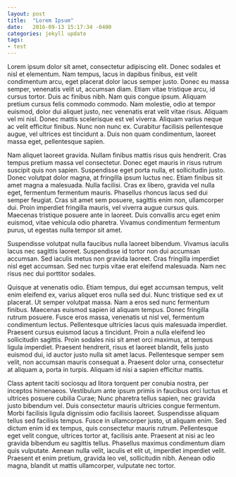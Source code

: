 ```yaml
---
layout: post
title:  "Lorem Ipsum"
date:   2016-09-13 15:17:34 -0400
categories: jekyll update
tags:
- test
---
```


Lorem ipsum dolor sit amet, consectetur adipiscing elit. Donec sodales et nisl et elementum. Nam tempus, lacus in dapibus finibus, est velit condimentum arcu, eget placerat dolor lacus semper justo. Donec eu massa semper, venenatis velit ut, accumsan diam. Etiam vitae tristique arcu, id cursus tortor. Duis ac finibus nibh. Nam quis congue ipsum. Aliquam pretium cursus felis commodo commodo. Nam molestie, odio at tempor euismod, dolor dui aliquet justo, nec venenatis erat velit vitae risus. Aliquam vel mi nisl. Donec mattis scelerisque est vel viverra. Aliquam varius neque ac velit efficitur finibus. Nunc non nunc ex. Curabitur facilisis pellentesque augue, vel ultrices est tincidunt a. Duis non quam condimentum, laoreet massa eget, pellentesque sapien.

Nam aliquet laoreet gravida. Nullam finibus mattis risus quis hendrerit. Cras tempus pretium massa vel consectetur. Donec eget mauris in risus rutrum suscipit quis non sapien. Suspendisse eget porta nulla, et sollicitudin justo. Donec volutpat dolor magna, at fringilla ipsum luctus nec. Etiam finibus sit amet magna a malesuada. Nulla facilisi. Cras ex libero, gravida vel nulla eget, fermentum fermentum mauris. Phasellus rhoncus lacus sed dui semper feugiat. Cras sit amet sem posuere, sagittis enim non, ullamcorper dui. Proin imperdiet fringilla mauris, vel viverra augue cursus quis. Maecenas tristique posuere ante in laoreet. Duis convallis arcu eget enim euismod, vitae vehicula odio pharetra. Vivamus condimentum fermentum purus, ut egestas nulla tempor sit amet.

Suspendisse volutpat nulla faucibus nulla laoreet bibendum. Vivamus iaculis lacus nec sagittis laoreet. Suspendisse id tortor non dui accumsan accumsan. Sed iaculis metus non gravida laoreet. Cras fringilla imperdiet nisl eget accumsan. Sed nec turpis vitae erat eleifend malesuada. Nam nec risus nec dui porttitor sodales.

Quisque at venenatis odio. Etiam tempus, dui eget accumsan tempus, velit enim eleifend ex, varius aliquet eros nulla sed dui. Nunc tristique sed ex ut placerat. Ut semper volutpat massa. Nam a eros sed nunc fermentum finibus. Maecenas euismod sapien id aliquam tempus. Donec fringilla rutrum posuere. Fusce eros massa, venenatis ut nisl vel, fermentum condimentum lectus. Pellentesque ultricies lacus quis malesuada imperdiet. Praesent cursus euismod lacus a tincidunt. Proin a nulla eleifend leo sollicitudin sagittis. Proin sodales nisi sit amet orci maximus, at tempus ligula imperdiet. Praesent hendrerit, risus et laoreet blandit, felis justo euismod dui, id auctor justo nulla sit amet lacus. Pellentesque semper sem velit, non accumsan mauris consequat a. Praesent dolor urna, consectetur at aliquam a, porta in turpis. Aliquam id nisi a sapien efficitur mattis.

Class aptent taciti sociosqu ad litora torquent per conubia nostra, per inceptos himenaeos. Vestibulum ante ipsum primis in faucibus orci luctus et ultrices posuere cubilia Curae; Nunc pharetra tellus sapien, nec gravida justo bibendum vel. Duis consectetur mauris ultricies congue fermentum. Morbi facilisis ligula dignissim odio facilisis laoreet. Suspendisse aliquam tellus sed facilisis tempus. Fusce in ullamcorper justo, ut aliquam enim. Sed dictum enim id ex tempus, quis consectetur mauris rutrum. Pellentesque eget velit congue, ultrices tortor at, facilisis ante. Praesent at nisi ac leo gravida bibendum eu sagittis tellus. Phasellus maximus condimentum diam quis vulputate. Aenean nulla velit, iaculis et elit ut, imperdiet imperdiet velit. Praesent et enim pretium, gravida leo vel, sollicitudin nibh. Aenean odio magna, blandit ut mattis ullamcorper, vulputate nec tortor.

